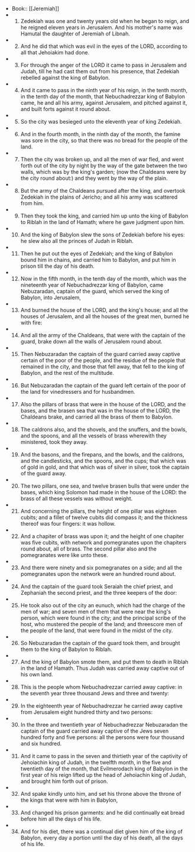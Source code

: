 - Book:: [[Jeremiah]]
- 1. Zedekiah was one and twenty years old when he began to reign, and he reigned eleven years in Jerusalem. And his mother's name was Hamutal the daughter of Jeremiah of Libnah.
- 2. And he did that which was evil in the eyes of the LORD, according to all that Jehoiakim had done.
- 3. For through the anger of the LORD it came to pass in Jerusalem and Judah, till he had cast them out from his presence, that Zedekiah rebelled against the king of Babylon.
- 4. And it came to pass in the ninth year of his reign, in the tenth month, in the tenth day of the month, that Nebuchadrezzar king of Babylon came, he and all his army, against Jerusalem, and pitched against it, and built forts against it round about.
- 5. So the city was besieged unto the eleventh year of king Zedekiah.
- 6. And in the fourth month, in the ninth day of the month, the famine was sore in the city, so that there was no bread for the people of the land.
- 7. Then the city was broken up, and all the men of war fled, and went forth out of the city by night by the way of the gate between the two walls, which was by the king's garden; (now the Chaldeans were by the city round about:) and they went by the way of the plain.
- 8. But the army of the Chaldeans pursued after the king, and overtook Zedekiah in the plains of Jericho; and all his army was scattered from him.
- 9. Then they took the king, and carried him up unto the king of Babylon to Riblah in the land of Hamath; where he gave judgment upon him.
- 10. And the king of Babylon slew the sons of Zedekiah before his eyes: he slew also all the princes of Judah in Riblah.
- 11. Then he put out the eyes of Zedekiah; and the king of Babylon bound him in chains, and carried him to Babylon, and put him in prison till the day of his death.
- 12. Now in the fifth month, in the tenth day of the month, which was the nineteenth year of Nebuchadrezzar king of Babylon, came Nebuzaradan, captain of the guard, which served the king of Babylon, into Jerusalem,
- 13. And burned the house of the LORD, and the king's house; and all the houses of Jerusalem, and all the houses of the great men, burned he with fire:
- 14. And all the army of the Chaldeans, that were with the captain of the guard, brake down all the walls of Jerusalem round about.
- 15. Then Nebuzaradan the captain of the guard carried away captive certain of the poor of the people, and the residue of the people that remained in the city, and those that fell away, that fell to the king of Babylon, and the rest of the multitude.
- 16. But Nebuzaradan the captain of the guard left certain of the poor of the land for vinedressers and for husbandmen.
- 17. Also the pillars of brass that were in the house of the LORD, and the bases, and the brasen sea that was in the house of the LORD, the Chaldeans brake, and carried all the brass of them to Babylon.
- 18. The caldrons also, and the shovels, and the snuffers, and the bowls, and the spoons, and all the vessels of brass wherewith they ministered, took they away.
- 19. And the basons, and the firepans, and the bowls, and the caldrons, and the candlesticks, and the spoons, and the cups; that which was of gold in gold, and that which was of silver in silver, took the captain of the guard away.
- 20. The two pillars, one sea, and twelve brasen bulls that were under the bases, which king Solomon had made in the house of the LORD: the brass of all these vessels was without weight.
- 21. And concerning the pillars, the height of one pillar was eighteen cubits; and a fillet of twelve cubits did compass it; and the thickness thereof was four fingers: it was hollow.
- 22. And a chapiter of brass was upon it; and the height of one chapiter was five cubits, with network and pomegranates upon the chapiters round about, all of brass. The second pillar also and the pomegranates were like unto these.
- 23. And there were ninety and six pomegranates on a side; and all the pomegranates upon the network were an hundred round about.
- 24. And the captain of the guard took Seraiah the chief priest, and Zephaniah the second priest, and the three keepers of the door:
- 25. He took also out of the city an eunuch, which had the charge of the men of war; and seven men of them that were near the king's person, which were found in the city; and the principal scribe of the host, who mustered the people of the land; and threescore men of the people of the land, that were found in the midst of the city.
- 26. So Nebuzaradan the captain of the guard took them, and brought them to the king of Babylon to Riblah.
- 27. And the king of Babylon smote them, and put them to death in Riblah in the land of Hamath. Thus Judah was carried away captive out of his own land.
- 28. This is the people whom Nebuchadrezzar carried away captive: in the seventh year three thousand Jews and three and twenty:
- 29. In the eighteenth year of Nebuchadrezzar he carried away captive from Jerusalem eight hundred thirty and two persons:
- 30. In the three and twentieth year of Nebuchadrezzar Nebuzaradan the captain of the guard carried away captive of the Jews seven hundred forty and five persons: all the persons were four thousand and six hundred.
- 31. And it came to pass in the seven and thirtieth year of the captivity of Jehoiachin king of Judah, in the twelfth month, in the five and twentieth day of the month, that Evilmerodach king of Babylon in the first year of his reign lifted up the head of Jehoiachin king of Judah, and brought him forth out of prison.
- 32. And spake kindly unto him, and set his throne above the throne of the kings that were with him in Babylon,
- 33. And changed his prison garments: and he did continually eat bread before him all the days of his life.
- 34. And for his diet, there was a continual diet given him of the king of Babylon, every day a portion until the day of his death, all the days of his life.
